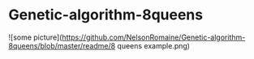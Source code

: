 # Genetic-algorithm-8queens
![some picture](https://github.com/NelsonRomaine/Genetic-algorithm-8queens/blob/master/readme/8 queens example.png)
